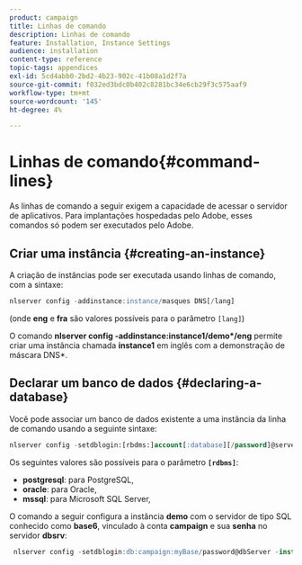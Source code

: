 ```yaml
---
product: campaign
title: Linhas de comando
description: Linhas de comando
feature: Installation, Instance Settings
audience: installation
content-type: reference
topic-tags: appendices
exl-id: 5cd4abb0-2bd2-4b23-902c-41b08a1d2f7a
source-git-commit: f032ed3bdc0b402c8281bc34e6cb29f3c575aaf9
workflow-type: tm+mt
source-wordcount: '145'
ht-degree: 4%

---
```


# Linhas de comando{#command-lines}



As linhas de comando a seguir exigem a capacidade de acessar o servidor de aplicativos. Para implantações hospedadas pelo Adobe, esses comandos só podem ser executados pelo Adobe.

## Criar uma instância {#creating-an-instance}

A criação de instâncias pode ser executada usando linhas de comando, com a sintaxe:

```sql
nlserver config -addinstance:instance/masques DNS[/lang]
```

(onde **eng** e **fra** são valores possíveis para o parâmetro `[lang]`)

O comando **nlserver config -addinstance:instance1/demo&#42;/eng** permite criar uma instância chamada **instance1** em inglês com a demonstração de máscara DNS&#42;.

## Declarar um banco de dados {#declaring-a-database}

Você pode associar um banco de dados existente a uma instância da linha de comando usando a seguinte sintaxe:

```sql
nlserver config -setdblogin:[rbdms:]account[:database][/password]@server
```

Os seguintes valores são possíveis para o parâmetro **`[rdbms]`**:

* **postgresql**: para PostgreSQL,
* **oracle**: para Oracle,
* **mssql**: para Microsoft SQL Server,

O comando a seguir configura a instância **demo** com o servidor de tipo SQL conhecido como **base6**, vinculado à conta **campaign** e sua **senha** no servidor **dbsrv**:

```sql
 nlserver config -setdblogin:db:campaign:myBase/password@dbServer -instance:demo
```
